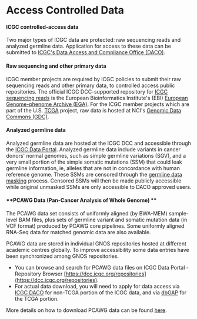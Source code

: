 # Access Controlled Data

#### **ICGC controlled-access data**

Two major types of ICGC data are protected: raw sequencing reads and analyzed germline data. Application for access to these data can be submitted to [ICGC's Data Access and Compliance Office (DACO)][1].

#### **Raw sequencing and other primary data**

ICGC member projects are required by ICGC policies to submit their raw sequencing reads and other primary data, to controlled access public repositories. The official ICGC DCC-supported repository for [ICGC sequencing reads][2] is the European Bioinformatics Institute's (EBI) [European Genome-phenome Archive (EGA)][3]. For the ICGC member projects which are part of the U.S. [TCGA][4] project, raw data is hosted at NCI's [Genomic Data Commons (GDC)](https://gdc.cancer.gov/).

#### **Analyzed germline data**

Analyzed germline data are hosted at the ICGC DCC and accessible through the [ICGC Data Portal][7]. Analyzed germline data include variants in cancer donors' normal genomes, such as simple germline variations (SGV), and a very small portion of the simple somatic mutations (SSM) that could leak germline information, ie, alleles that are not in concordance with human reference genome. These SSMs are censored through the [germline data masking][8] process. Censored SSMs will then be made publicly accessible while original unmasked SSMs are only accessible to DACO approved users.

#### **PCAWG Data (Pan-Cancer Analysis of Whole Genome) **

The PCAWG data set consists of uniformly aligned (by BWA-MEM) sample-level BAM files, plus sets of germline variant and somatic mutation data (in VCF format) produced by PCAWG core pipelines. Some uniformly aligned RNA-Seq data for matched genomic data are also available.

PCAWG data are stored in individual GNOS repositories hosted at different academic centres globally. To improve accessibility some data entries have been synchronized among GNOS repositories.

* You can browse and search for PCAWG data files on ICGC Data Portal - Repository Browser [https://dcc.icgc.org/repositories](https://dcc.icgc.org/repositories).
* For actual data download, you will need to apply for data access via [ICGC DACO][1] for non-TCGA portion of the ICGC data, and via [dbGAP][10] for the TCGA portion.

More details on how to download PCAWG data can be found [here](/pcawg/data/).

[1]: https://icgc.org/daco
[2]: http://www.ebi.ac.uk/ega/dacs/EGAC00001000010
[3]: http://www.ebi.ac.uk/ega
[4]: http://cancergenome.nih.gov/
[5]: http://tcga-data.nci.nih.gov/
[6]: https://cghub.ucsc.edu/
[7]: http://dcc.icgc.org
[8]: methods#germline-data-masking
[9]: http://pancancer.info/
[10]: http://www.ncbi.nlm.nih.gov/projects/gap/cgi-bin/study.cgi?study_id=phs000178.v5.p5
[11]: https://tcga-data.nci.nih.gov/docs/publications/tcga/
